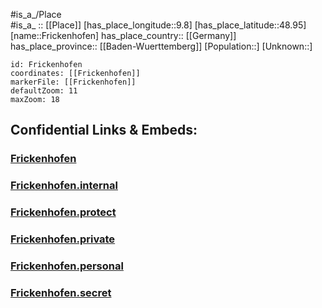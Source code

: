 ﻿---
location: [48.95,9.8] 
mapzoom: [7,12] 
mapmarker: city 
type: City
tags:
- geo/City


SpocWebEntityId: 30272
isDeleted: false
confidential: public

---
#is_a_/Place  
#is_a_ :: [[Place]] 
[has_place_longitude::9.8] 
[has_place_latitude::48.95] 
[name::Frickenhofen] 
has_place_country:: [[Germany]]  
has_place_province:: [[Baden-Wuerttemberg]] 
[Population::] 
[Unknown::] 


```leaflet
id: Frickenhofen
coordinates: [[Frickenhofen]] 
markerFile: [[Frickenhofen]] 
defaultZoom: 11 
maxZoom: 18
```


## Confidential Links & Embeds: 

### [Frickenhofen](/_public/Earth/Continent/Europe/Europe~Central/Germany/Germany~West/Baden-Wuerttemberg/counties~BW/Schwäbisch_Hall/cities~Schwäb_Hall/Limpurger_Land/City/Frickenhofen.md) 

### [Frickenhofen.internal](/_internal/Earth/Continent/Europe/Europe~Central/Germany/Germany~West/Baden-Wuerttemberg/counties~BW/Schwäbisch_Hall/cities~Schwäb_Hall/Limpurger_Land/City/Frickenhofen.internal.md) 

### [Frickenhofen.protect](/_protect/Earth/Continent/Europe/Europe~Central/Germany/Germany~West/Baden-Wuerttemberg/counties~BW/Schwäbisch_Hall/cities~Schwäb_Hall/Limpurger_Land/City/Frickenhofen.protect.md) 

### [Frickenhofen.private](/_private/Earth/Continent/Europe/Europe~Central/Germany/Germany~West/Baden-Wuerttemberg/counties~BW/Schwäbisch_Hall/cities~Schwäb_Hall/Limpurger_Land/City/Frickenhofen.private.md) 

### [Frickenhofen.personal](/_personal/Earth/Continent/Europe/Europe~Central/Germany/Germany~West/Baden-Wuerttemberg/counties~BW/Schwäbisch_Hall/cities~Schwäb_Hall/Limpurger_Land/City/Frickenhofen.personal.md) 

### [Frickenhofen.secret](/_secret/Earth/Continent/Europe/Europe~Central/Germany/Germany~West/Baden-Wuerttemberg/counties~BW/Schwäbisch_Hall/cities~Schwäb_Hall/Limpurger_Land/City/Frickenhofen.secret.md) 

